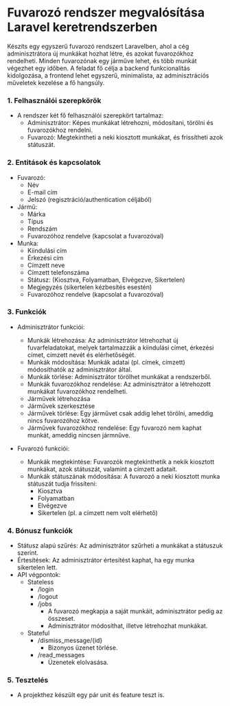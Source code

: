 # Fuvarozó rendszer megvalósítása Laravel keretrendszerben

Készíts egy egyszerű fuvarozó rendszert Laravelben, ahol a cég
adminisztrátora új munkákat hozhat létre, és azokat fuvarozókhoz rendelheti. 
Minden fuvarozónak egy járműve lehet, és több munkát végezhet egy időben. A feladat fő célja a
backend funkcionalitás kidolgozása, a frontend lehet egyszerű, minimalista, az
adminisztrációs műveletek kezelése a fő hangsúly.

### 1. Felhasználói szerepkörök
- A rendszer két fő felhasználói szerepkört tartalmaz:
    - Adminisztrátor: Képes munkákat létrehozni, módosítani, törölni és fuvarozókhoz rendelni.
    - Fuvarozó: Megtekintheti a neki kiosztott munkákat, és frissítheti azok státuszát.

### 2. Entitások és kapcsolatok
- Fuvarozó:
    - Név
    - E-mail cím
    - Jelszó (regisztráció/authentication céljából)
- Jármű:
    - Márka
    - Típus
    - Rendszám
    - Fuvarozóhoz rendelve (kapcsolat a fuvarozóval)
- Munka:
    - Kiindulási cím
    - Érkezési cím
    - Címzett neve
    - Címzett telefonszáma
    - Státusz: (Kiosztva, Folyamatban, Elvégezve, Sikertelen)
    - Megjegyzés (sikertelen kézbesítés esestén)
    - Fuvarozóhoz rendelve (kapcsolat a fuvarozóval)

### 3. Funkciók

- Adminisztrátor funkciói:
    - Munkák létrehozása: Az adminisztrátor létrehozhat új fuvarfeladatokat, melyek tartalmazzák a kiindulási címet, érkezési címet, címzett nevét és elérhetőségét.
    - Munkák módosítása: Munkák adatai (pl. címek, címzett) módosíthatók az adminisztrátor által.
    - Munkák törlése: Adminisztrátor törölhet munkákat a rendszerből.
    - Munkák fuvarozókhoz rendelése: Az adminisztrátor a létrehozott munkákat fuvarozókhoz rendelheti.
    - Járművek létrehozása
    - Járművek szerkesztése
    - Járművek törlése: Egy járművet csak addig lehet törölni, ameddig nincs fuvarozóhoz kötve.
    - Járművek fuvarozókhoz rendelése: Egy fuvarozó nem kaphat munkát, ameddig nincsen jármnűve.

- Fuvarozó funkciói:
    - Munkák megtekintése: Fuvarozók megtekinthetik a nekik kiosztott munkákat, azok státuszát, valamint a címzett adatait.
    - Munkák státuszának módosítása: A fuvarozó a neki kiosztott munka státuszát tudja frissíteni:
        - Kiosztva
        - Folyamatban
        - Elvégezve
        - Sikertelen (pl. a címzett nem volt elérhető)

### 4. Bónusz funkciók
- Státusz alapú szűrés: Az adminisztrátor szűrheti a munkákat a státuszuk szerint.
- Értesítések: Az adminisztrátor értesítést kaphat, ha egy munka sikertelen lett.
- API végpontok:
    - Stateless
        - /login
        - /logout
        - /jobs
            - A fuvarozó megkapja a saját munkáit, adminisztrátor pedig az összeset.
            - Adminisztrátor módosíthat, illetve létrehozhat munkákat.
    - Stateful
        - /dismiss_message/{id}
            - Bizonyos üzenet törlése.
        - /read_messages
            - Üzenetek elolvasása.

### 5. Tesztelés
- A projekthez készült egy pár unit és feature teszt is.
